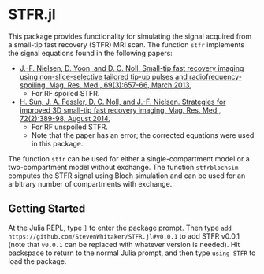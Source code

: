 # STFR.jl

This package provides functionality for simulating the signal acquired from a small-tip fast recovery (STFR) MRI scan. The function `stfr` implements the signal equations found in the following papers:

- [J.-F. Nielsen, D. Yoon, and D. C. Noll. Small-tip fast recovery imaging using non-slice-selective tailored tip-up pulses and radiofrequency-spoiling. Mag. Res. Med., 69(3):657-66, March 2013.](https://onlinelibrary.wiley.com/doi/full/10.1002/mrm.24289)
    - For RF spoiled STFR.
- [H. Sun, J. A. Fessler, D. C. Noll, and J.-F. Nielsen. Strategies for improved 3D small-tip fast recovery imaging. Mag. Res. Med., 72(2):389-98, August 2014.](https://onlinelibrary.wiley.com/doi/abs/10.1002/mrm.24947)
    - For RF unspoiled STFR.
    - Note that the paper has an error; the corrected equations were used in this package.

The function `stfr` can be used for either a single-compartment model or a two-compartment model without exchange. The function `stfrblochsim` computes the STFR signal using Bloch simulation and can be used for an arbitrary number of compartments with exchange.

## Getting Started
At the Julia REPL, type `]` to enter the package prompt. Then type `add https://github.com/StevenWhitaker/STFR.jl#v0.0.1` to add STFR v0.0.1 (note that `v0.0.1` can be replaced with whatever version is needed). Hit backspace to return to the normal Julia prompt, and then type `using STFR` to load the package.
